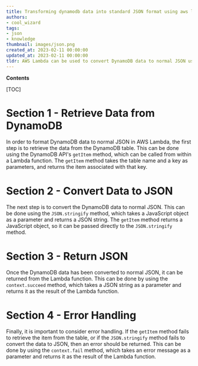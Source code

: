 ```yaml
---
title: Transforming dynamodb data into standard JSON format using aws lambda
authors:
- cool_wizard
tags:
- json
- knowledge
thumbnail: images/json.png
created_at: 2023-02-11 00:00:00
updated_at: 2023-02-11 00:00:00
tldr: AWS Lambda can be used to convert DynamoDB data to normal JSON using the DynamoDB.Converter.unmarshall() function.
---
```


**Contents**

[TOC]

# Section 1 - Retrieve Data from DynamoDB

In order to format DynamoDB data to normal JSON in AWS Lambda, the first step is to retrieve the data from the DynamoDB table. This can be done using the DynamoDB API's `getItem` method, which can be called from within a Lambda function. The `getItem` method takes the table name and a key as parameters, and returns the item associated with that key.

# Section 2 - Convert Data to JSON

The next step is to convert the DynamoDB data to normal JSON. This can be done using the `JSON.stringify` method, which takes a JavaScript object as a parameter and returns a JSON string. The `getItem` method returns a JavaScript object, so it can be passed directly to the `JSON.stringify` method.

# Section 3 - Return JSON

Once the DynamoDB data has been converted to normal JSON, it can be returned from the Lambda function. This can be done by using the `context.succeed` method, which takes a JSON string as a parameter and returns it as the result of the Lambda function.

# Section 4 - Error Handling

Finally, it is important to consider error handling. If the `getItem` method fails to retrieve the item from the table, or if the `JSON.stringify` method fails to convert the data to JSON, then an error should be returned. This can be done by using the `context.fail` method, which takes an error message as a parameter and returns it as the result of the Lambda function.
